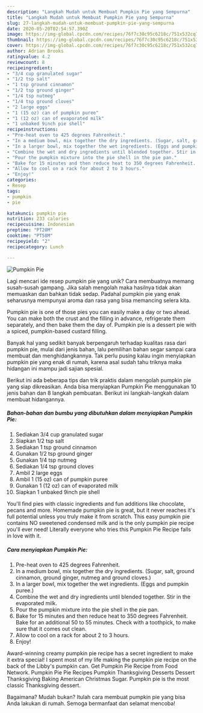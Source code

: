 ```yaml
---
description: "Langkah Mudah untuk Membuat Pumpkin Pie yang Sempurna"
title: "Langkah Mudah untuk Membuat Pumpkin Pie yang Sempurna"
slug: 27-langkah-mudah-untuk-membuat-pumpkin-pie-yang-sempurna
date: 2020-05-20T02:54:57.390Z
image: https://img-global.cpcdn.com/recipes/76f7c30c95c6218c/751x532cq70/pumpkin-pie-recipe-main-photo.jpg
thumbnail: https://img-global.cpcdn.com/recipes/76f7c30c95c6218c/751x532cq70/pumpkin-pie-recipe-main-photo.jpg
cover: https://img-global.cpcdn.com/recipes/76f7c30c95c6218c/751x532cq70/pumpkin-pie-recipe-main-photo.jpg
author: Adrian Brooks
ratingvalue: 4.2
reviewcount: 8
recipeingredient:
- "3/4 cup granulated sugar"
- "1/2 tsp salt"
- "1 tsp ground cinnamon"
- "1/2 tsp ground ginger"
- "1/4 tsp nutmeg"
- "1/4 tsp ground cloves"
- "2 large eggs"
- "1 (15 oz) can of pumpkin puree"
- "1 (12 oz) can of evaporated milk"
- "1 unbaked 9inch pie shell"
recipeinstructions:
- "Pre-heat oven to 425 degrees Fahrenheit."
- "In a medium bowl, mix together the dry ingredients. (Sugar, salt, ground cinnamon, ground ginger, nutmeg and ground cloves.)"
- "In a larger bowl, mix together the wet ingredients. (Eggs and pumpkin puree.)"
- "Combine the wet and dry ingredients until blended together. Stir in the evaporated milk."
- "Pour the pumpkin mixture into the pie shell in the pie pan."
- "Bake for 15 minutes and then reduce heat to 350 degrees Fahrenheit. Bake for an additional 50 to 55 minutes. Check with a toothpick, to make sure that it comes out clean."
- "Allow to cool on a rack for about 2 to 3 hours."
- "Enjoy!"
categories:
- Resep
tags:
- pumpkin
- pie

katakunci: pumpkin pie 
nutrition: 233 calories
recipecuisine: Indonesian
preptime: "PT20M"
cooktime: "PT58M"
recipeyield: "2"
recipecategory: Lunch

---
```



![Pumpkin Pie](https://img-global.cpcdn.com/recipes/76f7c30c95c6218c/751x532cq70/pumpkin-pie-recipe-main-photo.jpg)

Lagi mencari ide resep pumpkin pie yang unik? Cara membuatnya memang susah-susah gampang. Jika salah mengolah maka hasilnya tidak akan memuaskan dan bahkan tidak sedap. Padahal pumpkin pie yang enak seharusnya mempunyai aroma dan rasa yang bisa memancing selera kita.

Pumpkin pie is one of those pies you can easily make a day or two ahead. You can make both the crust and the filling in advance, refrigerate them separately, and then bake them the day of. Pumpkin pie is a dessert pie with a spiced, pumpkin-based custard filling.

Banyak hal yang sedikit banyak berpengaruh terhadap kualitas rasa dari pumpkin pie, mulai dari jenis bahan, lalu pemilihan bahan segar sampai cara membuat dan menghidangkannya. Tak perlu pusing kalau ingin menyiapkan pumpkin pie yang enak di rumah, karena asal sudah tahu triknya maka hidangan ini mampu jadi sajian spesial.


Berikut ini ada beberapa tips dan trik praktis dalam mengolah pumpkin pie yang siap dikreasikan. Anda bisa menyiapkan Pumpkin Pie menggunakan 10 jenis bahan dan 8 langkah pembuatan. Berikut ini langkah-langkah dalam membuat hidangannya.

<!--inarticleads1-->

##### Bahan-bahan dan bumbu yang dibutuhkan dalam menyiapkan Pumpkin Pie:

1. Sediakan 3/4 cup granulated sugar
1. Siapkan 1/2 tsp salt
1. Sediakan 1 tsp ground cinnamon
1. Gunakan 1/2 tsp ground ginger
1. Gunakan 1/4 tsp nutmeg
1. Sediakan 1/4 tsp ground cloves
1. Ambil 2 large eggs
1. Ambil 1 (15 oz) can of pumpkin puree
1. Gunakan 1 (12 oz) can of evaporated milk
1. Siapkan 1 unbaked 9inch pie shell


You&#39;ll find pies with classic ingredients and fun additions like chocolate, pecans and more. Homemade pumpkin pie is great, but it never reaches it&#39;s full potential unless you truly make it from scratch. This easy pumpkin pie contains NO sweetened condensed milk and is the only pumpkin pie recipe you&#39;ll ever need! Literally everyone who tries this Pumpkin Pie Recipe falls in love with it. 

<!--inarticleads2-->

##### Cara menyiapkan Pumpkin Pie:

1. Pre-heat oven to 425 degrees Fahrenheit.
1. In a medium bowl, mix together the dry ingredients. (Sugar, salt, ground cinnamon, ground ginger, nutmeg and ground cloves.)
1. In a larger bowl, mix together the wet ingredients. (Eggs and pumpkin puree.)
1. Combine the wet and dry ingredients until blended together. Stir in the evaporated milk.
1. Pour the pumpkin mixture into the pie shell in the pie pan.
1. Bake for 15 minutes and then reduce heat to 350 degrees Fahrenheit. Bake for an additional 50 to 55 minutes. Check with a toothpick, to make sure that it comes out clean.
1. Allow to cool on a rack for about 2 to 3 hours.
1. Enjoy!


Award-winning creamy pumpkin pie recipe has a secret ingredient to make it extra special! I spent most of my life making the pumpkin pie recipe on the back of the Libby&#39;s pumpkin can. Get Pumpkin Pie Recipe from Food Network. Pumpkin Pie Pie Recipes Pumpkin Thanksgiving Desserts Dessert Thanksgiving Baking American Christmas Sugar. Pumpkin pie is the most classic Thanksgiving dessert. 

Bagaimana? Mudah bukan? Itulah cara membuat pumpkin pie yang bisa Anda lakukan di rumah. Semoga bermanfaat dan selamat mencoba!
